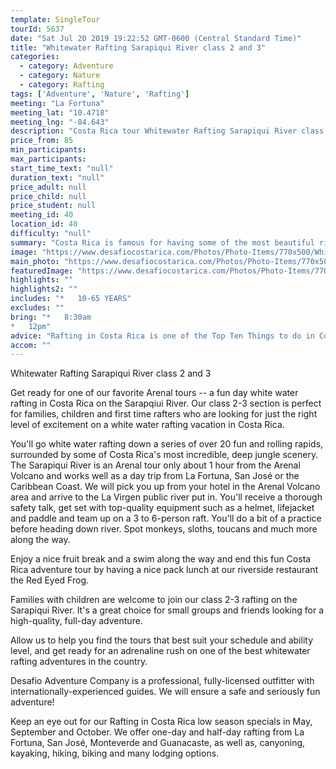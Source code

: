 ```yaml
---
template: SingleTour
tourId: 5637
date: "Sat Jul 20 2019 19:22:52 GMT-0600 (Central Standard Time)"
title: "Whitewater Rafting Sarapiqui River class 2 and 3"
categories: 
  - category: Adventure
  - category: Nature
  - category: Rafting
tags: ['Adventure', 'Nature', 'Rafting']
meeting: "La Fortuna"
meeting_lat: "10.4718"
meeting_lng: "-84.643"
description: "Costa Rica tour Whitewater Rafting Sarapiqui River class 2 and 3, id 5637"
price_from: 85
min_participants: 
max_participants: 
start_time_text: "null"
duration_text: "null"
price_adult: null
price_child: null
price_student: null
meeting_id: 40
location_id: 40
difficulty: "null"
summary: "Costa Rica is famous for having some of the most beautiful rivers in the world and the Sarapiqui River is one of Costa Rica's top rivers for whitewater rafting. What's great about the Sarapiqui River is that it has a great class 2-3 section for all levels of adventure enthusiasts."
image: "https://www.desafiocostarica.com/Photos/Photo-Items/770x500/Whitewater-Rafting-Sarapiqui-River-class-2-and-3-1552314254.jpg"
main_photo: "https://www.desafiocostarica.com/Photos/Photo-Items/770x500/Whitewater-Rafting-Sarapiqui-River-class-2-and-3-1552314254.jpg"
featuredImage: "https://www.desafiocostarica.com/Photos/Photo-Items/770x500/Whitewater-Rafting-Sarapiqui-River-class-2-and-3-1552314254.jpg"
highlights: ""
highlights2: ""
includes: "*   10-65 YEARS"
excludes: ""
bring: "*   8:30am
*   12pm"
advice: "Rafting in Costa Rica is one of the Top Ten Things to do in Costa Rica. The Sarapiqui River is an excellent white water rafting option near San Jose, Costa Rica or the Arenal Volcano. Be sure to check out all of our Arenal Volcano Tours from San Jose and our Arenal Volcano tours from La Fortuna,"
accom: ""
---
```

Whitewater Rafting Sarapiqui River class 2 and 3

Get ready for one of our favorite Arenal tours -- a fun day white water rafting in Costa Rica on the Sarapqiui River. Our class 2-3 section is perfect for families, children and first time rafters who are looking for just the right level of excitement on a white water rafting vacation in Costa Rica.

You'll go white water rafting down a series of over 20 fun and rolling rapids, surrounded by some of Costa Rica's most incredible, deep jungle scenery. The Sarapiqui River is an Arenal tour only about 1 hour from the Arenal Volcano and works well as a day trip from La Fortuna, San José or the Caribbean Coast. We will pick you up from your hotel in the Arenal Volcano area and arrive to the La Virgen public river put in. You'll receive a thorough safety talk, get set with top-quality equipment such as a helmet, lifejacket and paddle and team up on a 3 to 6-person raft. You'll do a bit of a practice before heading down river. Spot monkeys, sloths, toucans and much more along the way.

Enjoy a nice fruit break and a swim along the way and end this fun Costa Rica adventure tour by having a nice pack lunch at our riverside restaurant the Red Eyed Frog.

Families with children are welcome to join our class 2-3 rafting on the Sarapiqui River. It's a great choice for small groups and friends looking for a high-quality, full-day adventure.

Allow us to help you find the tours that best suit your schedule and ability level, and get ready for an adrenaline rush on one of the best whitewater rafting adventures in the country.

Desafio Adventure Company is a professional, fully-licensed outfitter with internationally-experienced guides. We will ensure a safe and seriously fun adventure!

Keep an eye out for our Rafting in Costa Rica low season specials in May, September and October. We offer one-day and half-day rafting from La Fortuna, San José, Monteverde and Guanacaste, as well as, canyoning, kayaking, hiking, biking and many lodging options.